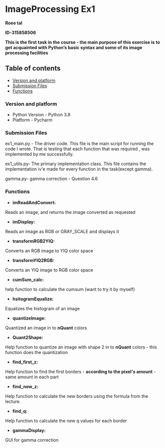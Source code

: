 # ImageProcessing Ex1
**Roee tal**

**ID-315858506**

**This is the first task in the course - the main purpose of this exercise is to get  acquainted with Python’s basic syntax and some of its image processing facilities**

## Table of contents
* [Version and platform](#Version-and-platform)
* [Submission Files](#Submission-Files)
* [Functions](#Functions)

### Version and platform
- Python Version - Python 3.8
- Platform - Pycharm

### Submission Files
ex1_main.py - The driver code.
This file is the main script for running the code I wrote. That is testing that each function that was required , was implemented by me successfully.

ex1_utils.py- The primary implementation class.
This file contains the implementation iv'e made for every function in the task(except gamma).

gamma.py- gamma correction - Question 4.6  


### Functions

- **imReadAndConvert:**

Reads an image, and returns the image converted as requested

- **imDisplay:**

Reads an image as RGB or GRAY_SCALE and displays it

- **transformRGB2YIQ:**

Converts an RGB image to YIQ color space

- **transformYIQ2RGB:**

Converts an YIQ image to RGB color space

- **cumSum_calc:**

help function to calculate the cumsum (want to try it by myself)

- **hsitogramEqualize:**

Equalizes the histogram of an image

- **quantizeImage:**

Quantized an image in to **nQuant** colors

- **Quant2Shape:**

Help function to quantize an image with shape 2 in to **nQuant** colors - this function does the quantization

- **find_first_z:**

Help function to find the first borders - **according to the pixel's amount** - same amount in each part

- **find_new_z:**

 Help function to calculate the new borders using the formula from the lecture.
 
- **find_q:**
 
 Help function to calculate the new q values for each border
 
- **gammaDisplay:**
 
 GUI for gamma correction
 
 
